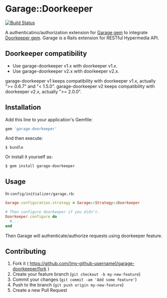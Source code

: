 # Garage::Doorkeeper
[![Build Status](https://travis-ci.org/cookpad/garage-doorkeeper.svg)](https://travis-ci.org/cookpad/garage-doorkeeper)

A authenticatino/authorization extension for [Garage gem](https://github.com/cookpad/garage)
to integrate [Doorkeeper gem](https://github.com/doorkeeper-gem/doorkeeper).
Garage is a Rails extension for RESTful Hypermedia API.

## Doorkeeper compatibility
- Use garage-doorkeeper v1.x with doorkeeper v1.x.
- Use garage-doorkeeper v2.x with doorkeeper v2.x.

garage-doorkeeper v1 keeps compatibility with doorkeeper v1.x, actually
">= 0.6.7" and "< 1.5.0". garage-doorkeeper v2 keeps compatibility with
doorkeeper v2.x, actually ">= 2.0.0".

## Installation

Add this line to your application's Gemfile:

```ruby
gem 'garage-doorkeeper'
```

And then execute:

    $ bundle

Or install it yourself as:

    $ gem install garage-doorkeeper

## Usage

In `config/initializer/garage.rb`:

```ruby
Garage.configuration.strategy = Garage::Strategy::Doorkeeper

# Then configure doorkeeper if you didn't.
Doorkeeper.configure do
  #...
end
```

Then Garage will authenticate/authorize requests using doorkeeper feature.

## Contributing

1. Fork it ( https://github.com/[my-github-username]/garage-doorkeeper/fork )
2. Create your feature branch (`git checkout -b my-new-feature`)
3. Commit your changes (`git commit -am 'Add some feature'`)
4. Push to the branch (`git push origin my-new-feature`)
5. Create a new Pull Request

